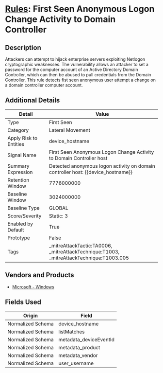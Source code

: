 # [Rules](README.md): First Seen Anonymous Logon Change Activity to Domain Controller

## Description
Attackers can attempt to hijack enterprise servers exploiting Netlogon cryptographic weaknesses. The vulnerability allows an attacker to set a password for the computer account of an Active Directory Domain Controller, which can then be abused to pull credentials from the Domain Controller. This rule detects fist seen anonymous user attempt a change on a domain controller computer account.

## Additional Details
|Detail|Value|
|----|----|
|Type|First Seen|
|Category|Lateral Movement|
|Apply Risk to Entities|device_hostname|
|Signal Name|First Seen Anonymous Logon Change Activity to Domain Controller host|
|Summary Expression|Detected anonymous logon activity on domain controller host: {{device_hostname}}|
|Retention Window|7776000000|
|Baseline Window|3024000000|
|Baseline Type|GLOBAL|
|Score/Severity|Static: 3|
|Enabled by Default|True|
|Prototype|False|
|Tags|_mitreAttackTactic:TA0006, _mitreAttackTechnique:T1003, _mitreAttackTechnique:T1003.005|
## Vendors and Products
- [Microsoft - Windows](../products/1ff7546c-cb36-4a24-87f7-89d2cecc5761.md)


## Fields Used

|Origin|Field|
|----|----|
|Normalized Schema|device_hostname|
|Normalized Schema|listMatches|
|Normalized Schema|metadata_deviceEventId|
|Normalized Schema|metadata_product|
|Normalized Schema|metadata_vendor|
|Normalized Schema|user_username|


